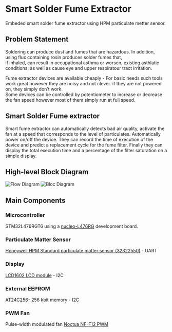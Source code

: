 # Smart Solder Fume Extractor

Embeded smart solder fume extractor using HPM particulate metter sensor.

## Problem Statement

Soldering can produce dust and fumes that are hazardous. In addition, using flux containing rosin produces solder fumes that,  
if inhaled, can result in occupational asthma or worsen, existing asthlatic conditions; as well as cause eye and upper respiratour tract irritation.

Fume extractor devices are available cheaply - For basic needs such tools work great however they are noisy and not clever.
if they are not powered on, they simply don’t work.  
Some devices can be controlled by potentiometer to increase or decrease the fan speed however most of them simply run at full speed.

## Smart Solder Fume extractor

Smart fume extractor can automatically detects bad air quality, activate the fan at a speed that corresponds to the level of particulates. Automatically power on/off the device.
They can record the time of execution of the device and predict a replacement cycle for the fume filter.
Finally they can display the total execution time and a percentage of the filter saturation on a simple display.

## High-level Block Diagram

![Flow Diagram](doc/flow.jpg)
![Bloc Diagram](doc/bloc.jpg)

## Main Components

### Microcontroller

STM32L476RGT6 using a [nucleo-L476RG](https://os.mbed.com/platforms/ST-Nucleo-L476RG/) development board.

### Particulate Matter Sensor

[Honeywell HPM Standard particulate matter sensor (32322550)](https://prod-edam.honeywell.com/content/dam/honeywell-edam/sps/siot/en-us/products/sensors/particulate-matter-sensors-hpm-series/documents/sps-siot-particulate-hpm-series-datasheet-32322550-ciid-165855.pdf) - UART

### Display

[LCD1602 LCD module](http://wiki.sunfounder.cc/index.php?title=LCD1602_Module) - I2C

### External EEPROM

[AT24C256](http://ww1.microchip.com/downloads/en/devicedoc/doc0670.pdf)- 256 kbit memory - I2C

### PWM Fan

Pulse-width modulated fan [Noctua NF-F12 PWM](https://www.amazon.fr/gp/product/B00650P2ZC/ref=ppx_yo_dt_b_asin_title_o07_s00?ie=UTF8&psc=1)